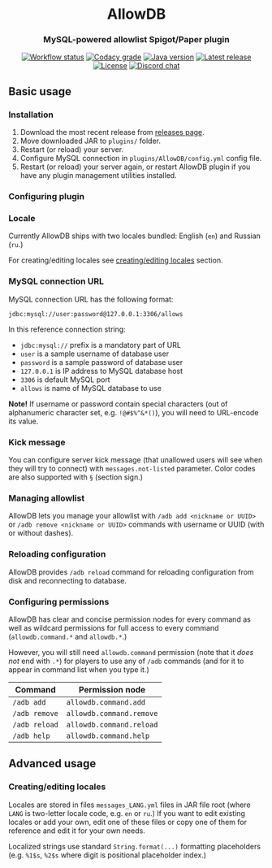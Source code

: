 <h1 align="center">AllowDB</h1>
<h3 align="center">MySQL-powered allowlist Spigot/Paper plugin</h3>
<p align="center">
  <a href="https://github.com/alteamc/allowdb/actions/workflows/test_on_pr.yml"><img alt="Workflow status" src="https://img.shields.io/github/workflow/status/alteamc/minequery/Go/master"></a>
  <a href="https://app.codacy.com/gh/alteamc/allowdb"><img alt="Codacy grade" src="https://img.shields.io/codacy/grade/1e7879f7f9c84e9bbd384d2cf045c2b0"></a>
  <a href="https://github.com/alteamc/allowdb"><img alt="Java version" src="https://img.shields.io/badge/java-17-critical"></a>
  <a href="https://github.com/alteamc/allowdb/releases/latest"><img alt="Latest release" src="https://img.shields.io/github/v/release/alteamc/allowdb"></a>
  <a href="https://github.com/alteamc/allowdb/blob/master/LICENSE"><img alt="License" src="https://img.shields.io/github/license/alteamc/allowdb"></a>
  <a href="https://discord.gg/9ruheUG3Wg"><img alt="Discord chat" src="https://img.shields.io/discord/929337829610369095"></a>
</p>

## Basic usage

### Installation

1. Download the most recent release from [releases page](https://github.com/alteamc/allowdb/releases).
2. Move downloaded JAR to `plugins/` folder.
3. Restart (or reload) your server.
4. Configure MySQL connection in `plugins/AllowDB/config.yml` config file.
5. Restart (or reload) your server again, or restart AllowDB plugin if you have any plugin management utilities
   installed.

### Configuring plugin

### Locale

Currently AllowDB ships with two locales bundled: English (`en`) and Russian (`ru`.)

For creating/editing locales see [creating/editing locales](#creatingediting-locales) section.

### MySQL connection URL

MySQL connection URL has the following format:

```
jdbc:mysql://user:password@127.0.0.1:3306/allows
```

In this reference connection string:

* `jdbc:mysql://` prefix is a mandatory part of URL
* `user` is a sample username of database user
* `password` is a sample password of database user
* `127.0.0.1` is IP address to MySQL database host
* `3306` is default MySQL port
* `allows` is name of MySQL database to use

**Note!** If username or password contain special characters (out of alphanumeric character set, e.g. `!@#$%^&*()`), you
will need to URL-encode its value.

### Kick message

You can configure server kick message (that unallowed users will see when they will try to connect) with
`messages.not-listed` parameter. Color codes are also supported with `§` (section sign.)

### Managing allowlist

AllowDB lets you manage your allowlist with `/adb add <nickname or UUID>` or `/adb remove <nickname or UUID>` commands
with username or UUID (with or without dashes).

### Reloading configuration

AllowDB provides `/adb reload` command for reloading configuration from disk and reconnecting to database.

### Configuring permissions

AllowDB has clear and concise permission nodes for every command as well as wildcard permissions for full access to
every command (`allowdb.command.*` and `allowdb.*`.)

However, you will still need `allowdb.command` permission (note that it *does not* end with `.*`) for players to use any
of `/adb` commands (and for it to appear in command list when you type it.)

| Command       | Permission node          |
|---------------|--------------------------|
| `/adb add`    | `allowdb.command.add`    |
| `/adb remove` | `allowdb.command.remove` |
| `/adb reload` | `allowdb.command.reload` |
| `/adb help`   | `allowdb.command.help`   |

## Advanced usage

### Creating/editing locales

Locales are stored in files `messages_LANG.yml` files in JAR file root (where `LANG` is two-letter locale code,
e.g. `en` or `ru`.) If you want to edit existing locales or add your own, edit one of these files or copy one of them
for reference and edit it for your own needs.

Localized strings use standard `String.format(...)` formatting placeholders (e.g. `%1$s`, `%2$s` where digit is
positional placeholder index.)

